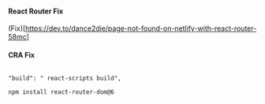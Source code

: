 #### React Router Fix

(Fix)[https://dev.to/dance2die/page-not-found-on-netlify-with-react-router-58mc]

#### CRA Fix

```

"build": " react-scripts build",

```

```sh
npm install react-router-dom@6
```
